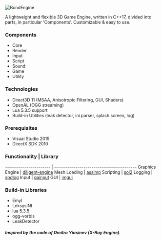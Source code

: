 ![BondEngine](https://github.com/bondarenko-me/BondEngine/blob/master/logo.png)

A lightweight and flexible 3D Game Engine, written in C++17, divided into parts, in particular 'Components'. Customizable & easy to use.

### Components
- Core
- Render
- Input
- Script
- Sound
- Game
- Utility

### Technologies
- Direct3D 11 (MSAA, Anisotropic Filtering, GUI, Shaders)
- OpenAL (OGG streaming)
- Lua 5.3.5 support
- Build-in Utilities (leak detector, ini parser, splash screen, log)

### Prerequisites
- Visual Studio 2015
- DirectX SDK 2010

### Functionality       | Library
----------------------- | ------------------------------------------
Graphics Engine         | [diligent-engine](https://github.com/DiligentGraphics/DiligentEngine)
Mesh Loading            | [assimp](https://github.com/assimp/assimp)
Scripting               | [sol2](https://github.com/ThePhD/sol2)
Logging                 | [spdlog](https://github.com/gabime/spdlog)
Input                   | [gainput](https://github.com/jkuhlmann/gainput)
GUI                     | [imgui](https://github.com/ocornut/imgui)

### Build-in Libraries
- Emyl
- LeksysINI
- lua 5.3.5
- ogg-vorbis
- LeakDetector

##### Inspired by the code of Dmitro Yiasinev (X-Ray Engine).
